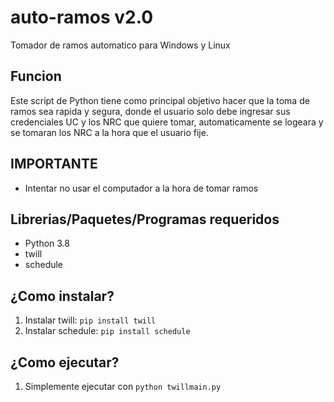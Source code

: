 # auto-ramos v2.0
Tomador de ramos automatico para Windows y Linux

## Funcion
Este script de Python tiene como principal objetivo hacer que la toma de ramos sea rapida y segura, donde el usuario solo debe ingresar sus
credenciales UC y los NRC que quiere tomar, automaticamente se logeara y se tomaran los NRC a la hora que el usuario fije.

## IMPORTANTE
- Intentar no usar el computador a la hora de tomar ramos

## Librerias/Paquetes/Programas requeridos

- Python 3.8
- twill
- schedule

## ¿Como instalar?

1. Instalar twill: `pip install twill`
2. Instalar schedule: `pip install schedule`

## ¿Como ejecutar?

1. Simplemente ejecutar con `python twillmain.py`
